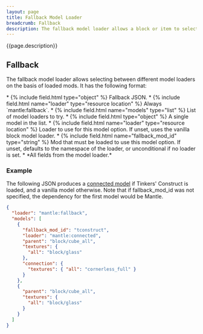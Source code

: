 ```yaml
---
layout: page
title: Fallback Model Loader
breadcrumb: Fallback
description: The fallback model loader allows a block or item to select between different models based on the mods that are loaded. Unlike other Mantle models, this is just a loader, and typically will load another model format.
---
```


{{page.description}}

## Fallback

The fallback model loader allows selecting between different model loaders on the basis of loaded mods. It has the following format:

<div class="treeview" markdown=1>
* {% include field.html type="object" %} Fallback JSON.
    * {% include field.html name="loader" type="resource location" %} Always `mantle:fallback`.
    * {% include field.html name="models" type="list" %} List of model loaders to try.
        * {% include field.html type="object" %} A single model in the list.
            * {% include field.html name="loader" type="resource location" %} Loader to use for this model option. If unset, uses the vanilla block model loader.
            * {% include field.html name="fallback_mod_id" type="string" %} Mod that must be loaded to use this model option. If unset, defaults to the namespace of the loader, or unconditional if no loader is set.
            * *All fields from the model loader.*
</div>


### Example

The following JSON produces a [connected model](../connected) if Tinkers' Construct is loaded, and a vanilla model otherwise. Note that if fallback_mod_id was not specified, the dependency for the first model would be Mantle.

```json
{
  "loader": "mantle:fallback",
  "models": [
    {
      "fallback_mod_id": "tconstruct",
      "loader": "mantle:connected",
      "parent": "block/cube_all",
      "textures": {
        "all": "block/glass"
      },
      "connection": {
        "textures": { "all": "cornerless_full" }
      }
    },
    {
      "parent": "block/cube_all",
      "textures": {
        "all": "block/glass"
      }
    }
  ]
}
```